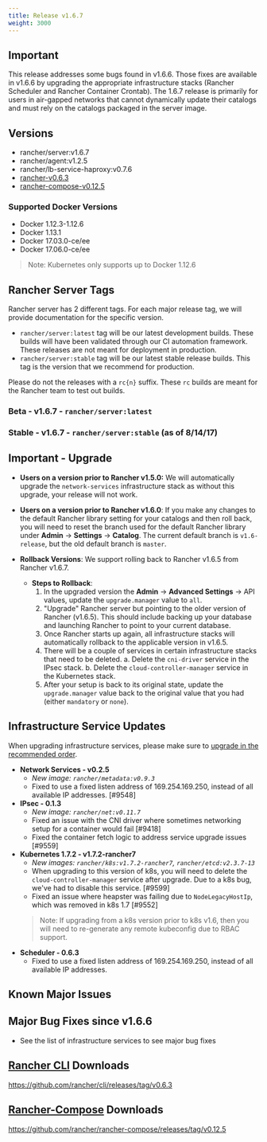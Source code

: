 ```yaml
---
title: Release v1.6.7
weight: 3000
---
```


## Important

This release addresses some bugs found in v1.6.6. Those fixes are available in v1.6.6 by upgrading the appropriate infrastructure stacks (Rancher Scheduler and Rancher Container Crontab). The 1.6.7 release is primarily for users in air-gapped networks that cannot dynamically update their catalogs and must rely on the catalogs packaged in the server image.

## Versions
- rancher/server:v1.6.7
- rancher/agent:v1.2.5
- rancher/lb-service-haproxy:v0.7.6
- [rancher-v0.6.3](https://github.com/rancher/cli/releases/tag/v0.6.3)
- [rancher-compose-v0.12.5](https://github.com/rancher/rancher-compose/releases/tag/v0.12.5)

### Supported Docker Versions

* Docker 1.12.3-1.12.6
* Docker 1.13.1
* Docker 17.03.0-ce/ee 
* Docker 17.06.0-ce/ee 

> Note: Kubernetes only supports up to Docker 1.12.6 

## Rancher Server Tags

Rancher server has 2 different tags. For each major release tag, we will provide documentation for the specific version.
- `rancher/server:latest` tag will be our latest development builds. These builds will have been validated through our CI automation framework. These releases are not meant for deployment in production.
- `rancher/server:stable` tag will be our latest stable release builds. This tag is the version that we recommend for production.  

Please do not the releases with a `rc{n}` suffix. These `rc` builds are meant for the Rancher team to test out builds.

### Beta - v1.6.7 - `rancher/server:latest`
### Stable - v1.6.7 - `rancher/server:stable` (as of 8/14/17) 

## Important - Upgrade
* **Users on a version prior to Rancher v1.5.0:** We will automatically upgrade the `network-services` infrastructure stack as without this upgrade, your release will not work. 
* **Users on a version prior to Rancher v1.6.0**: If you make any changes to the default Rancher library setting for your catalogs and then roll back, you will need to reset the branch used for the default Rancher library under **Admin** -> **Settings** -> **Catalog**. The current default branch is `v1.6-release`, but the old default branch is `master`. 

* **Rollback Versions**: We support rolling back to Rancher v1.6.5 from Rancher v1.6.7.
  * **Steps to Rollback**:
    1. In the upgraded version the **Admin** -> **Advanced Settings** -> API values, update the `upgrade.manager` value to `all`. 
    2. "Upgrade" Rancher server but pointing to the older version of Rancher (v1.6.5). This should include backing up your database and launching Rancher to point to your current database.  
    3. Once Rancher starts up again, all infrastructure stacks will automatically rollback to the applicable version in v1.6.5. 
    4. There will be a couple of services in certain infrastructure stacks that need to be deleted. 
       a. Delete the `cni-driver` service in the IPsec stack.
       b. Delete the `cloud-controller-manager` service in the Kubernetes stack.
    5. After your setup is back to its original state, update the `upgrade.manager` value back to the original value that you had (either `mandatory` or `none`). 

## Infrastructure Service Updates
When upgrading infrastructure services, please make sure to [upgrade in the recommended order](http://rancher.com/docs/rancher/v1.6/en/upgrading/#infrastructure-services).

* **Network Services - v0.2.5**
  - _New image: `rancher/metadata:v0.9.3`_
  -  Fixed to use a fixed listen address of 169.254.169.250, instead of all available IP addresses. [#9548]
* **IPsec - 0.1.3**
  - _New image: `rancher/net:v0.11.7`_
  - Fixed an issue with the CNI driver where sometimes networking setup for a container would fail [#9418]
  - Fixed the container fetch logic to address service upgrade issues [#9559]
* **Kubernetes 1.7.2 - v1.7.2-rancher7**
  - _New images: `rancher/k8s:v1.7.2-rancher7`, `rancher/etcd:v2.3.7-13`_
  - When upgrading to this version of k8s, you will need to delete the `cloud-controller-manager` service after upgrade. Due to a k8s bug, we've had to disable this service. [#9599]
  - Fixed an issue where heapster was failing due to `NodeLegacyHostIp`, which was removed in k8s 1.7 [#9552]
  >Note: If upgrading from a k8s version prior to k8s v1.6, then you will need to re-generate any remote kubeconfig due to RBAC support.
* **Scheduler - 0.6.3** 
  - Fixed to use a fixed listen address of 169.254.169.250, instead of all available IP addresses.


## Known Major Issues
 
## Major Bug Fixes since v1.6.6
- See the list of infrastructure services to see major bug fixes

## [Rancher CLI](http://docs.rancher.com/rancher/v1.6/en/cli/) Downloads

https://github.com/rancher/cli/releases/tag/v0.6.3

## [Rancher-Compose](http://docs.rancher.com/rancher/v1.6/en/cattle/rancher-compose/) Downloads

https://github.com/rancher/rancher-compose/releases/tag/v0.12.5
